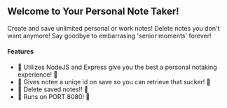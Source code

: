 ## Welcome to Your Personal Note Taker! 

Create and save unlimited personal or work notes! Delete notes you don't want anymore! Say goodbye to embarrasing 'senior moments' forever!

#### Features
- 📝 Utilizes NodeJS and Express give you the best a personal notaking experience! 📝
- 🦄 Gives notee a uniqe id on save so you can retrieve that sucker! 🦄
- 🙅 Delete saved notes!! 🙅
- 🚢 Runs on PORT 8080! 🚢 


